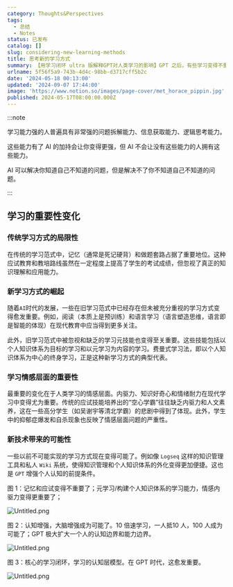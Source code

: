 ```yaml
---
category: Thoughts&Perspectives
tags:
  - 总结
  - Notes
status: 已发布
catalog: []
slug: considering-new-learning-methods
title: 思考新的学习方式
summary: 【用学习闭环 ultra 版解释GPT对人类学习的影响】GPT 之后，有些学习变得不重要了，有些学习变得更重要了，有些学习从不可能变成可能了。
urlname: 5f56f5a9-743b-4d4c-98bb-d3717cff5b2c
date: '2024-05-18 00:13:00'
updated: '2024-09-07 17:44:00'
image: 'https://www.notion.so/images/page-cover/met_horace_pippin.jpg'
published: 2024-05-17T08:00:00.000Z
---
```


:::note


学习能力强的人普遍具有非常强的问题拆解能力、信息获取能力、逻辑思考能力。


这些能力有了 AI 的加持会让你变得更强，但 AI 不会让没有这些能力的人拥有这些能力。


AI 可以解决你知道自己不知道的问题，但是解决不了你不知道自己不知道的问题。


:::


## 学习的重要性变化


### 传统学习方式的局限性


在传统的学习范式中，记忆（通常是死记硬背）和做题套路占据了重要地位。这种应试教育和教培路线虽然在一定程度上提高了学生的考试成绩，但忽视了真正的知识理解和应用能力。


### 新学习方式的崛起


随着`AI`时代的发展，一些在旧学习范式中已经存在但未被充分重视的学习方式变得愈发重要。例如，阅读（本质上是预训练）和语言学习（语言塑造思维，语言即是智能的体现）在现代教育中应当得到更多关注。


此外，旧学习范式中被忽视和缺乏的学习元技能也变得至关重要。这些技能包括以个人知识体系为目标的学习和以元学习为内容的学习。费曼式学习法，即以个人知识体系为中心的终身学习，正是这种新学习方式的典型代表。


### 学习情感层面的重要性


最重要的变化在于人类学习的情感层面。内驱力、知识好奇心和情绪耐力在现代学习中变得尤为重要。传统的应试技能培养出的“空心学霸”往往缺乏内驱力和人文素养，这在一些高分学生（如吴谢宇等清北学霸）的悲剧中得到了体现。此外，学生中的抑郁症爆发和自杀现象也反映了情感层面问题的严重性。


### 新技术带来的可能性


一些以前不可能实现的学习方式现在变得可能了。例如像 `Logseq` 这样的知识管理工具和私人 `Wiki` 系统，使得知识管理和个人知识体系的外化变得更加便捷。这也是 `GPT` 增强个人认知的前提条件。


图 1：记忆和应试变得不重要了；元学习/构建个人知识体系的学习能力，情感内驱力变得更重要了；


![Untitled.png](https://prod-files-secure.s3.us-west-2.amazonaws.com/5d24fe63-e567-4804-86f9-9fdc62e13082/a8319b77-00b3-43d9-9f99-e58187f20cfe/Untitled.png?X-Amz-Algorithm=AWS4-HMAC-SHA256&X-Amz-Content-Sha256=UNSIGNED-PAYLOAD&X-Amz-Credential=ASIAZI2LB466ZVNA3PLA%2F20250227%2Fus-west-2%2Fs3%2Faws4_request&X-Amz-Date=20250227T213322Z&X-Amz-Expires=3600&X-Amz-Security-Token=IQoJb3JpZ2luX2VjEEMaCXVzLXdlc3QtMiJHMEUCIGxqDn4V%2BzUS8isLoU%2FpycSTxku50xWeEstknNRBo%2BZNAiEAt04guMOnHEH88Ll60VIH%2FTq0rZtDrRKPYA3fI2nJDKIq%2FwMIfBAAGgw2Mzc0MjMxODM4MDUiDB%2FWbFwYHLJrn2GOAyrcAyDz3n8J8P7w19E3%2BWV%2BIZU3I%2BoKARO9AIh3Oyne2tIU2K7FEcSghqDTyzzg1nUYRwQjwBFS%2FWnjlwV%2B81fYYQyyygC6HOWlIsphDoeizhafG3q3q3CXmsiyuLSkwit2Gc1rnXNGTdGcR5JEFzXf%2BmjiUbzhZl%2Bo6ECw%2BFlOhdl1CaDGvKuvtLE%2B6yHuBUVzMPOFdaLVGZRY6LTzsx9h17kdH%2FDgNDLOWzchKM5p9GdyzD1EEOK4H2iNRHjkMW3vuqwdODZm4wmmvyGmX0vzcAgVEadRuytJph86SXKHPmS%2FeoTZBu9c3R%2F01BuhI3Xqli%2FVt9yZsfrNL7tXG8yni1QcJKe3XRGbmgIPAlVKrwhxDQdewlp1RP0kD9l9%2FdSe2t9zboLixxNMYtALq7uxdxBwkIw1U2bh6OKHjsGJj25t7WzgNLpWfX7fqGcW9DkvvvRIVD7rA%2FPczY0WSPsC%2BzMquXBEKdhk44Te%2F%2FchqKRAyNHkTeMR%2Fp5cxxeRlLlE1ozFaMFk9e%2BqXxIYV9dW8lLVlYgXqlciGPNEL7INGGOJNwlZYVV8e1%2FDwJzaVjUpe8PcsqUBUxeiVmoxWhRKLF65t2uxo3Mkr312dYT0Kn%2B7c3ZiVNUBfNTld9IDMNbvgr4GOqUBK1HrrH%2F5rNeaJaCI8PAMjCcaAtNQtfHoCxAbm9Io%2FImdAn9voskEQNAPTe6a0faeKcztdP8foJ%2BqTlR6yYbYFQ2O%2FRrlvRmBr6Ezv765IlRQs1K9Yj%2FL4POAn%2FWQr%2FVh37yIiBMib6wWNb0dh6t2pWWN9JusH0%2Fe35HfjQN8wCtNYQO%2BNByyzJFBKHTW7K%2FNl531XVcOWdg9Kl6IDHuC5CyhsiSY&X-Amz-Signature=0ed7ae246193739e50093229b4aba564416b9b5c04529d0ec53b33ac5c2ed5a2&X-Amz-SignedHeaders=host&x-id=GetObject)


图 2：认知增强，大脑增强成为可能了。10 倍速学习，一人抵10 人，100 人成为可能了；GPT 极大扩大一个人的认知边界和能力边界。


![Untitled.png](https://prod-files-secure.s3.us-west-2.amazonaws.com/5d24fe63-e567-4804-86f9-9fdc62e13082/e195b372-4d2b-479c-9e75-1be4e2c1412e/Untitled.png?X-Amz-Algorithm=AWS4-HMAC-SHA256&X-Amz-Content-Sha256=UNSIGNED-PAYLOAD&X-Amz-Credential=ASIAZI2LB466ZVNA3PLA%2F20250227%2Fus-west-2%2Fs3%2Faws4_request&X-Amz-Date=20250227T213322Z&X-Amz-Expires=3600&X-Amz-Security-Token=IQoJb3JpZ2luX2VjEEMaCXVzLXdlc3QtMiJHMEUCIGxqDn4V%2BzUS8isLoU%2FpycSTxku50xWeEstknNRBo%2BZNAiEAt04guMOnHEH88Ll60VIH%2FTq0rZtDrRKPYA3fI2nJDKIq%2FwMIfBAAGgw2Mzc0MjMxODM4MDUiDB%2FWbFwYHLJrn2GOAyrcAyDz3n8J8P7w19E3%2BWV%2BIZU3I%2BoKARO9AIh3Oyne2tIU2K7FEcSghqDTyzzg1nUYRwQjwBFS%2FWnjlwV%2B81fYYQyyygC6HOWlIsphDoeizhafG3q3q3CXmsiyuLSkwit2Gc1rnXNGTdGcR5JEFzXf%2BmjiUbzhZl%2Bo6ECw%2BFlOhdl1CaDGvKuvtLE%2B6yHuBUVzMPOFdaLVGZRY6LTzsx9h17kdH%2FDgNDLOWzchKM5p9GdyzD1EEOK4H2iNRHjkMW3vuqwdODZm4wmmvyGmX0vzcAgVEadRuytJph86SXKHPmS%2FeoTZBu9c3R%2F01BuhI3Xqli%2FVt9yZsfrNL7tXG8yni1QcJKe3XRGbmgIPAlVKrwhxDQdewlp1RP0kD9l9%2FdSe2t9zboLixxNMYtALq7uxdxBwkIw1U2bh6OKHjsGJj25t7WzgNLpWfX7fqGcW9DkvvvRIVD7rA%2FPczY0WSPsC%2BzMquXBEKdhk44Te%2F%2FchqKRAyNHkTeMR%2Fp5cxxeRlLlE1ozFaMFk9e%2BqXxIYV9dW8lLVlYgXqlciGPNEL7INGGOJNwlZYVV8e1%2FDwJzaVjUpe8PcsqUBUxeiVmoxWhRKLF65t2uxo3Mkr312dYT0Kn%2B7c3ZiVNUBfNTld9IDMNbvgr4GOqUBK1HrrH%2F5rNeaJaCI8PAMjCcaAtNQtfHoCxAbm9Io%2FImdAn9voskEQNAPTe6a0faeKcztdP8foJ%2BqTlR6yYbYFQ2O%2FRrlvRmBr6Ezv765IlRQs1K9Yj%2FL4POAn%2FWQr%2FVh37yIiBMib6wWNb0dh6t2pWWN9JusH0%2Fe35HfjQN8wCtNYQO%2BNByyzJFBKHTW7K%2FNl531XVcOWdg9Kl6IDHuC5CyhsiSY&X-Amz-Signature=94134b2053497b2b6863c5a2da5eb757c6d7b0ef8f526d5e39d55781082f1dc1&X-Amz-SignedHeaders=host&x-id=GetObject)


图 3：核心的学习闭环，学习的认知层模型。在 GPT 时代，这愈发重要。


![Untitled.png](https://prod-files-secure.s3.us-west-2.amazonaws.com/5d24fe63-e567-4804-86f9-9fdc62e13082/57f2a38d-97b9-407e-baa1-8fecb8348e87/Untitled.png?X-Amz-Algorithm=AWS4-HMAC-SHA256&X-Amz-Content-Sha256=UNSIGNED-PAYLOAD&X-Amz-Credential=ASIAZI2LB466ZVNA3PLA%2F20250227%2Fus-west-2%2Fs3%2Faws4_request&X-Amz-Date=20250227T213322Z&X-Amz-Expires=3600&X-Amz-Security-Token=IQoJb3JpZ2luX2VjEEMaCXVzLXdlc3QtMiJHMEUCIGxqDn4V%2BzUS8isLoU%2FpycSTxku50xWeEstknNRBo%2BZNAiEAt04guMOnHEH88Ll60VIH%2FTq0rZtDrRKPYA3fI2nJDKIq%2FwMIfBAAGgw2Mzc0MjMxODM4MDUiDB%2FWbFwYHLJrn2GOAyrcAyDz3n8J8P7w19E3%2BWV%2BIZU3I%2BoKARO9AIh3Oyne2tIU2K7FEcSghqDTyzzg1nUYRwQjwBFS%2FWnjlwV%2B81fYYQyyygC6HOWlIsphDoeizhafG3q3q3CXmsiyuLSkwit2Gc1rnXNGTdGcR5JEFzXf%2BmjiUbzhZl%2Bo6ECw%2BFlOhdl1CaDGvKuvtLE%2B6yHuBUVzMPOFdaLVGZRY6LTzsx9h17kdH%2FDgNDLOWzchKM5p9GdyzD1EEOK4H2iNRHjkMW3vuqwdODZm4wmmvyGmX0vzcAgVEadRuytJph86SXKHPmS%2FeoTZBu9c3R%2F01BuhI3Xqli%2FVt9yZsfrNL7tXG8yni1QcJKe3XRGbmgIPAlVKrwhxDQdewlp1RP0kD9l9%2FdSe2t9zboLixxNMYtALq7uxdxBwkIw1U2bh6OKHjsGJj25t7WzgNLpWfX7fqGcW9DkvvvRIVD7rA%2FPczY0WSPsC%2BzMquXBEKdhk44Te%2F%2FchqKRAyNHkTeMR%2Fp5cxxeRlLlE1ozFaMFk9e%2BqXxIYV9dW8lLVlYgXqlciGPNEL7INGGOJNwlZYVV8e1%2FDwJzaVjUpe8PcsqUBUxeiVmoxWhRKLF65t2uxo3Mkr312dYT0Kn%2B7c3ZiVNUBfNTld9IDMNbvgr4GOqUBK1HrrH%2F5rNeaJaCI8PAMjCcaAtNQtfHoCxAbm9Io%2FImdAn9voskEQNAPTe6a0faeKcztdP8foJ%2BqTlR6yYbYFQ2O%2FRrlvRmBr6Ezv765IlRQs1K9Yj%2FL4POAn%2FWQr%2FVh37yIiBMib6wWNb0dh6t2pWWN9JusH0%2Fe35HfjQN8wCtNYQO%2BNByyzJFBKHTW7K%2FNl531XVcOWdg9Kl6IDHuC5CyhsiSY&X-Amz-Signature=a3d95ae1a3569f8c7391076169646b9b7ae9a2da975d5ac7aee7582a9ff665a0&X-Amz-SignedHeaders=host&x-id=GetObject)

